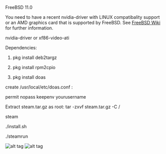  FreeBSD 11.0
 
 You need to have a recent nvidia-driver with LINUX compatibality support or an AMD graphics card that is supported by FreeBSD. See [FreeBSD Wiki](https://wiki.freebsd.org/Graphics) for further information. 
 
 nvidia-driver or  xf86-video-ati
 
 Dependencies:
 
 1) pkg install deb2targz
  
 2) pkg install rpm2cpio
 
 3) pkg install doas 
 
 create /usr/local/etc/doas.conf :
 
 permit nopass keepenv yourusername 
 
 
 
 Extract steam.tar.gz as root: tar -zxvf steam.tar.gz  -C /
 
 steam

./install.sh
 
 ./steamrun



![alt tag](https://raw.githubusercontent.com/SteamOnFreeBSD/Steam/master/2016-03-15-171059_1366x768_scrot.png)
![alt tag](https://raw.githubusercontent.com/SteamOnFreeBSD/Steam/master/2016-04-03-030913_1366x768_scrot.png)
